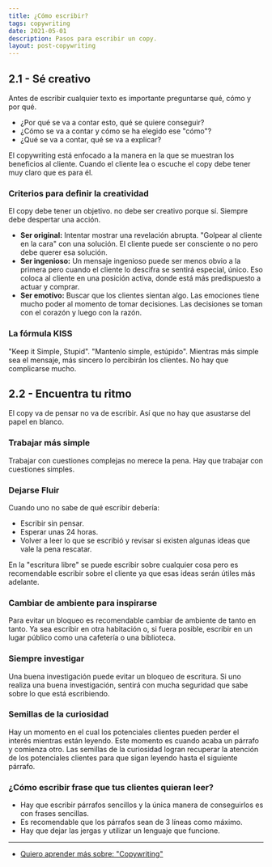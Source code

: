 ```yaml
---
title: ¿Cómo escribir?
tags: copywriting
date: 2021-05-01
description: Pasos para escribir un copy.
layout: post-copywriting
---
```


## 2.1 - Sé creativo
Antes de escribir cualquier texto es importante preguntarse qué, cómo y por qué.

- ¿Por qué se va a contar esto, qué se quiere conseguir?
- ¿Cómo se va a contar y cómo se ha elegido ese "cómo"?
- ¿Qué se va a contar, qué se va a explicar?

El copywriting está enfocado a la manera en la que se muestran los beneficios al cliente. Cuando el cliente lea o escuche el copy debe tener muy claro que es para él.

### Criterios para definir la creatividad
El copy debe tener un objetivo. no debe ser creativo porque sí. Siempre debe despertar una acción.

- **Ser original:** Intentar mostrar una revelación abrupta. "Golpear al cliente en la cara" con una solución. El cliente puede ser consciente o no pero debe querer esa solución.
- **Ser ingenioso:** Un mensaje ingenioso puede ser menos obvio a la primera pero cuando el cliente lo descifra se sentirá especial, único. Eso coloca al cliente en una posición activa, donde está más predispuesto a actuar y comprar.
- **Ser emotivo:** Buscar que los clientes sientan algo. Las emociones tiene mucho poder al momento de tomar decisiones. Las decisiones se toman con el corazón y luego con la razón.

### La fórmula KISS

"Keep it Simple, Stupid". "Mantenlo simple, estúpido". Mientras más simple sea el mensaje, más sincero lo percibirán los clientes. No hay que complicarse mucho.

## 2.2 - Encuentra tu ritmo

El copy va de pensar no va de escribir. Así que no hay que asustarse del papel en blanco.

### Trabajar más simple

Trabajar con cuestiones complejas no merece la pena. Hay que trabajar con cuestiones simples.

### Dejarse Fluir

Cuando uno no sabe de qué escribir debería:

- Escribir sin pensar.
- Esperar unas 24 horas.
- Volver a leer lo que se escribió y revisar si existen algunas ideas que vale la pena rescatar.

En la "escritura libre" se puede escribir sobre cualquier cosa pero es recomendable escribir sobre el cliente ya que esas ideas serán útiles más adelante.

### Cambiar de ambiente para inspirarse

Para evitar un bloqueo es recomendable cambiar de ambiente de tanto en tanto. Ya sea escribir en otra habitación o, si fuera posible, escribir en un lugar público como una cafetería o una biblioteca.

### Siempre investigar

Una buena investigación puede evitar un bloqueo de escritura. Si uno realiza una buena investigación, sentirá con mucha seguridad que sabe sobre lo que está escribiendo.

### Semillas de la curiosidad

Hay un momento en el cual los potenciales clientes pueden perder el interés mientras están leyendo. Este momento es cuando acaba un párrafo y comienza otro. Las semillas de la curiosidad logran recuperar la atención de los potenciales clientes para que sigan leyendo hasta el siguiente párrafo.

### ¿Cómo escribir frase que tus clientes quieran leer?

- Hay que escribir párrafos sencillos y la única manera de conseguirlos es con frases sencillas.
- Es recomendable que los párrafos sean de 3 líneas como máximo.
- Hay que dejar las jergas y utilizar un lenguaje que funcione.

---

- [Quiero aprender más sobre: "Copywriting"](../00/copywriting)